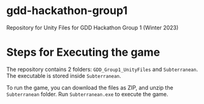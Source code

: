 # gdd-hackathon-group1

Repository for Unity Files for GDD Hackathon Group 1 (Winter 2023)

# Steps for Executing the game

The repository contains 2 folders: `GDD_Group1_UnityFiles` and `Subterranean`. The executable is stored inside `Subterranean`.

To run the game, you can download the files as ZIP, and unzip the `Subterranean` folder. Run `Subterranean.exe` to execute the game.
